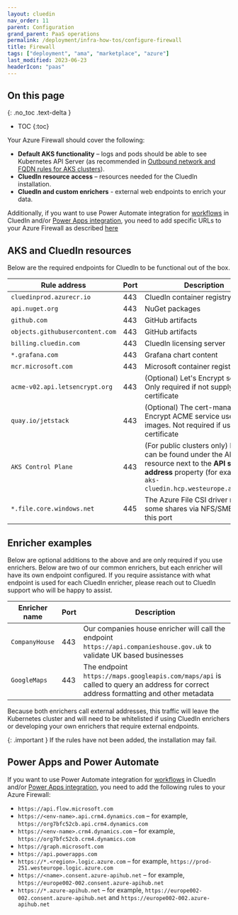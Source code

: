 ```yaml
---
layout: cluedin
nav_order: 11
parent: Configuration
grand_parent: PaaS operations
permalink: /deployment/infra-how-tos/configure-firewall
title: Firewall
tags: ["deployment", "ama", "marketplace", "azure"]
last_modified: 2023-06-23
headerIcon: "paas"
---
```

## On this page
{: .no_toc .text-delta }
- TOC
{:toc}

Your Azure Firewall should cover the following:

- **Default AKS functionality** – logs and pods should be able to see Kubernetes API Server (as recommended in <a href="https://learn.microsoft.com/en-us/azure/aks/outbound-rules-control-egress">Outbound network and FQDN rules for AKS clusters</a>).
- **CluedIn resource access** – resources needed for the CluedIn installation.
- **CluedIn and custom enrichers** - external web endpoints to enrich your data.

Additionally, if you want to use Power Automate integration for [workflows](/workflow) in CluedIn and/or [Power Apps integration](/microsoft-integration/powerapps), you need to add specific URLs to your Azure Firewall as described [here](#power-apps-and-power-automate)

## AKS and CluedIn resources

Below are the required endpoints for CluedIn to be functional out of the box.

| Rule address | Port | Description |
|--|--|--|
| `cluedinprod.azurecr.io` | 443 | CluedIn container registry |
| `api.nuget.org` | 443 | NuGet packages |
| `github.com` | 443 | GitHub artifacts |
| `objects.githubusercontent.com` | 443 | GitHub artifacts |
| `billing.cluedin.com` | 443 | CluedIn licensing server |
| `*.grafana.com` | 443 | Grafana chart content |
| `mcr.microsoft.com` | 443 | Microsoft container registry |
| `acme-v02.api.letsencrypt.org` | 443 | (Optional) Let's Encrypt service. Only required if not supplying own certificate |
| `quay.io/jetstack` | 443 | (Optional) The cert-manager Let's Encrypt ACME service uses images. Not required if using own certificate |
| `AKS Control Plane` | 443 | (For public clusters only) FQDN can be found under the AKS resource next to the **API server address** property (for example, `aks-cluedin.hcp.westeurope.azmk8s.io`) |
| `*.file.core.windows.net` | 445 | The Azure File CSI driver mounts some shares via NFS/SMB using this port |

## Enricher examples

Below are optional additions to the above and are only required if you use enrichers. Below are two of our common enrichers, but each enricher will have its own endpoint configured. If you require assistance with what endpoint is used for each CluedIn enricher, please reach out to CluedIn support who will be happy to assist.

| Enricher name | Port | Description |
|--|--|--|
| `CompanyHouse` | 443 | Our companies house enricher will call the endpoint `https://api.companieshouse.gov.uk` to validate UK based businesses |
| `GoogleMaps` | 443 | The endpoint `https://maps.googleapis.com/maps/api` is called to query an address for correct address formatting and other metadata |

Because both enrichers call external addresses, this traffic will leave the Kubernetes cluster and will need to be whitelisted if using CluedIn enrichers or developing your own enrichers that require external endpoints.

{: .important }
If the rules have not been added, the installation may fail.

## Power Apps and Power Automate

If you want to use Power Automate integration for [workflows](/workflow) in CluedIn and/or [Power Apps integration](/microsoft-integration/powerapps), you need to add the following rules to your Azure Firewall:

- `https://api.flow.microsoft.com`
- `https://<env-name>.api.crm4.dynamics.com` – for example, `https://org7bfc52cb.api.crm4.dynamics.com`
- `https://<env-name>.crm4.dynamics.com` – for example, `https://org7bfc52cb.crm4.dynamics.com`
- `https://graph.microsoft.com`
- `https://api.powerapps.com`
- `https://*.<region>.logic.azure.com` – for example, `https://prod-251.westeurope.logic.azure.com`
- `https://<name>.consent.azure-apihub.net` – for example, `https://europe002-002.consent.azure-apihub.net`
- `https://*.azure-apihub.net` – for example, `https://europe002-002.consent.azure-apihub.net` and  `https://europe002-002.azure-apihub.net`